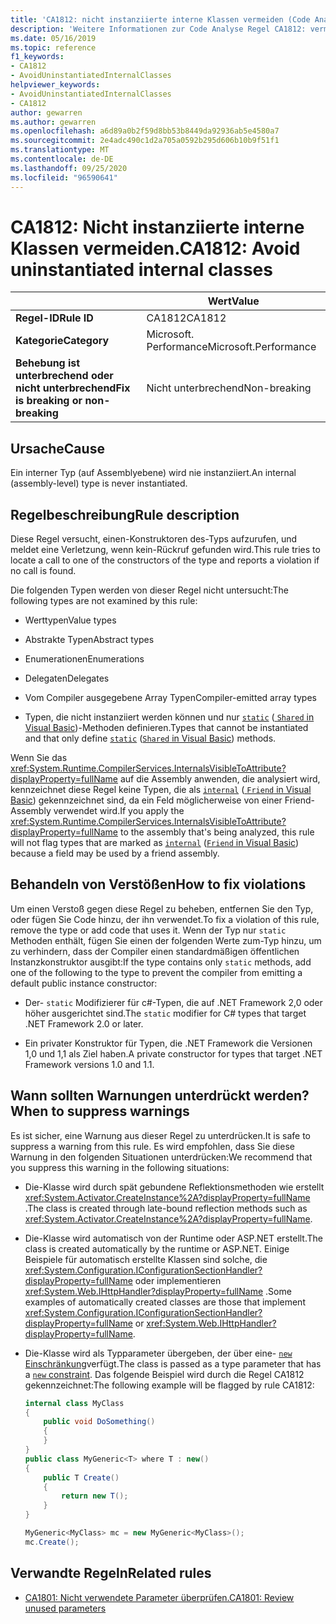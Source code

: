 ```yaml
---
title: 'CA1812: nicht instanziierte interne Klassen vermeiden (Code Analyse)'
description: 'Weitere Informationen zur Code Analyse Regel CA1812: vermeiden nicht instanziierte interner Klassen'
ms.date: 05/16/2019
ms.topic: reference
f1_keywords:
- CA1812
- AvoidUninstantiatedInternalClasses
helpviewer_keywords:
- AvoidUninstantiatedInternalClasses
- CA1812
author: gewarren
ms.author: gewarren
ms.openlocfilehash: a6d89a0b2f59d8bb53b8449da92936ab5e4580a7
ms.sourcegitcommit: 2e4adc490c1d2a705a0592b295d606b10b9f51f1
ms.translationtype: MT
ms.contentlocale: de-DE
ms.lasthandoff: 09/25/2020
ms.locfileid: "96590641"
---
```

# <a name="ca1812-avoid-uninstantiated-internal-classes"></a><span data-ttu-id="cf554-103">CA1812: Nicht instanziierte interne Klassen vermeiden.</span><span class="sxs-lookup"><span data-stu-id="cf554-103">CA1812: Avoid uninstantiated internal classes</span></span>

| | <span data-ttu-id="cf554-104">Wert</span><span class="sxs-lookup"><span data-stu-id="cf554-104">Value</span></span> |
|-|-|
| <span data-ttu-id="cf554-105">**Regel-ID**</span><span class="sxs-lookup"><span data-stu-id="cf554-105">**Rule ID**</span></span> |<span data-ttu-id="cf554-106">CA1812</span><span class="sxs-lookup"><span data-stu-id="cf554-106">CA1812</span></span>|
| <span data-ttu-id="cf554-107">**Kategorie**</span><span class="sxs-lookup"><span data-stu-id="cf554-107">**Category**</span></span> |<span data-ttu-id="cf554-108">Microsoft. Performance</span><span class="sxs-lookup"><span data-stu-id="cf554-108">Microsoft.Performance</span></span>|
| <span data-ttu-id="cf554-109">**Behebung ist unterbrechend oder nicht unterbrechend**</span><span class="sxs-lookup"><span data-stu-id="cf554-109">**Fix is breaking or non-breaking**</span></span> |<span data-ttu-id="cf554-110">Nicht unterbrechend</span><span class="sxs-lookup"><span data-stu-id="cf554-110">Non-breaking</span></span>|

## <a name="cause"></a><span data-ttu-id="cf554-111">Ursache</span><span class="sxs-lookup"><span data-stu-id="cf554-111">Cause</span></span>

<span data-ttu-id="cf554-112">Ein interner Typ (auf Assemblyebene) wird nie instanziiert.</span><span class="sxs-lookup"><span data-stu-id="cf554-112">An internal (assembly-level) type is never instantiated.</span></span>

## <a name="rule-description"></a><span data-ttu-id="cf554-113">Regelbeschreibung</span><span class="sxs-lookup"><span data-stu-id="cf554-113">Rule description</span></span>

<span data-ttu-id="cf554-114">Diese Regel versucht, einen-Konstruktoren des-Typs aufzurufen, und meldet eine Verletzung, wenn kein-Rückruf gefunden wird.</span><span class="sxs-lookup"><span data-stu-id="cf554-114">This rule tries to locate a call to one of the constructors of the type and reports a violation if no call is found.</span></span>

<span data-ttu-id="cf554-115">Die folgenden Typen werden von dieser Regel nicht untersucht:</span><span class="sxs-lookup"><span data-stu-id="cf554-115">The following types are not examined by this rule:</span></span>

- <span data-ttu-id="cf554-116">Werttypen</span><span class="sxs-lookup"><span data-stu-id="cf554-116">Value types</span></span>

- <span data-ttu-id="cf554-117">Abstrakte Typen</span><span class="sxs-lookup"><span data-stu-id="cf554-117">Abstract types</span></span>

- <span data-ttu-id="cf554-118">Enumerationen</span><span class="sxs-lookup"><span data-stu-id="cf554-118">Enumerations</span></span>

- <span data-ttu-id="cf554-119">Delegaten</span><span class="sxs-lookup"><span data-stu-id="cf554-119">Delegates</span></span>

- <span data-ttu-id="cf554-120">Vom Compiler ausgegebene Array Typen</span><span class="sxs-lookup"><span data-stu-id="cf554-120">Compiler-emitted array types</span></span>

- <span data-ttu-id="cf554-121">Typen, die nicht instanziiert werden können und nur [`static`](../../../csharp/language-reference/keywords/static.md) ([ `Shared` in Visual Basic](../../../visual-basic/language-reference/modifiers/shared.md))-Methoden definieren.</span><span class="sxs-lookup"><span data-stu-id="cf554-121">Types that cannot be instantiated and that only define [`static`](../../../csharp/language-reference/keywords/static.md) ([`Shared` in Visual Basic](../../../visual-basic/language-reference/modifiers/shared.md)) methods.</span></span>

<span data-ttu-id="cf554-122">Wenn Sie das <xref:System.Runtime.CompilerServices.InternalsVisibleToAttribute?displayProperty=fullName> auf die Assembly anwenden, die analysiert wird, kennzeichnet diese Regel keine Typen, die als [`internal`](../../../csharp/language-reference/keywords/internal.md) ([ `Friend` in Visual Basic](../../../visual-basic/language-reference/modifiers/friend.md)) gekennzeichnet sind, da ein Feld möglicherweise von einer Friend-Assembly verwendet wird.</span><span class="sxs-lookup"><span data-stu-id="cf554-122">If you apply the <xref:System.Runtime.CompilerServices.InternalsVisibleToAttribute?displayProperty=fullName> to the assembly that's being analyzed, this rule will not flag types that are marked as [`internal`](../../../csharp/language-reference/keywords/internal.md) ([`Friend` in Visual Basic](../../../visual-basic/language-reference/modifiers/friend.md)) because a field may be used by a friend assembly.</span></span>

## <a name="how-to-fix-violations"></a><span data-ttu-id="cf554-123">Behandeln von Verstößen</span><span class="sxs-lookup"><span data-stu-id="cf554-123">How to fix violations</span></span>

<span data-ttu-id="cf554-124">Um einen Verstoß gegen diese Regel zu beheben, entfernen Sie den Typ, oder fügen Sie Code hinzu, der ihn verwendet.</span><span class="sxs-lookup"><span data-stu-id="cf554-124">To fix a violation of this rule, remove the type or add code that uses it.</span></span> <span data-ttu-id="cf554-125">Wenn der Typ nur `static` Methoden enthält, fügen Sie einen der folgenden Werte zum-Typ hinzu, um zu verhindern, dass der Compiler einen standardmäßigen öffentlichen Instanzkonstruktor ausgibt:</span><span class="sxs-lookup"><span data-stu-id="cf554-125">If the type contains only `static` methods, add one of the following to the type to prevent the compiler from emitting a default public instance constructor:</span></span>

- <span data-ttu-id="cf554-126">Der- `static` Modifizierer für c#-Typen, die auf .NET Framework 2,0 oder höher ausgerichtet sind.</span><span class="sxs-lookup"><span data-stu-id="cf554-126">The `static` modifier for C# types that target .NET Framework 2.0 or later.</span></span>

- <span data-ttu-id="cf554-127">Ein privater Konstruktor für Typen, die .NET Framework die Versionen 1,0 und 1,1 als Ziel haben.</span><span class="sxs-lookup"><span data-stu-id="cf554-127">A private constructor for types that target .NET Framework versions 1.0 and 1.1.</span></span>

## <a name="when-to-suppress-warnings"></a><span data-ttu-id="cf554-128">Wann sollten Warnungen unterdrückt werden?</span><span class="sxs-lookup"><span data-stu-id="cf554-128">When to suppress warnings</span></span>

<span data-ttu-id="cf554-129">Es ist sicher, eine Warnung aus dieser Regel zu unterdrücken.</span><span class="sxs-lookup"><span data-stu-id="cf554-129">It is safe to suppress a warning from this rule.</span></span> <span data-ttu-id="cf554-130">Es wird empfohlen, dass Sie diese Warnung in den folgenden Situationen unterdrücken:</span><span class="sxs-lookup"><span data-stu-id="cf554-130">We recommend that you suppress this warning in the following situations:</span></span>

- <span data-ttu-id="cf554-131">Die-Klasse wird durch spät gebundene Reflektionsmethoden wie erstellt <xref:System.Activator.CreateInstance%2A?displayProperty=fullName> .</span><span class="sxs-lookup"><span data-stu-id="cf554-131">The class is created through late-bound reflection methods such as <xref:System.Activator.CreateInstance%2A?displayProperty=fullName>.</span></span>

- <span data-ttu-id="cf554-132">Die-Klasse wird automatisch von der Runtime oder ASP.NET erstellt.</span><span class="sxs-lookup"><span data-stu-id="cf554-132">The class is created automatically by the runtime or ASP.NET.</span></span> <span data-ttu-id="cf554-133">Einige Beispiele für automatisch erstellte Klassen sind solche, die <xref:System.Configuration.IConfigurationSectionHandler?displayProperty=fullName> oder implementieren <xref:System.Web.IHttpHandler?displayProperty=fullName> .</span><span class="sxs-lookup"><span data-stu-id="cf554-133">Some examples of automatically created classes are those that implement <xref:System.Configuration.IConfigurationSectionHandler?displayProperty=fullName> or <xref:System.Web.IHttpHandler?displayProperty=fullName>.</span></span>

- <span data-ttu-id="cf554-134">Die-Klasse wird als Typparameter übergeben, der über eine- [ `new` Einschränkung](../../../csharp/language-reference/keywords/new-constraint.md)verfügt.</span><span class="sxs-lookup"><span data-stu-id="cf554-134">The class is passed as a type parameter that has a [`new` constraint](../../../csharp/language-reference/keywords/new-constraint.md).</span></span> <span data-ttu-id="cf554-135">Das folgende Beispiel wird durch die Regel CA1812 gekennzeichnet:</span><span class="sxs-lookup"><span data-stu-id="cf554-135">The following example will be flagged by rule CA1812:</span></span>

    ```csharp
    internal class MyClass
    {
        public void DoSomething()
        {
        }
    }
    public class MyGeneric<T> where T : new()
    {
        public T Create()
        {
            return new T();
        }
    }

    MyGeneric<MyClass> mc = new MyGeneric<MyClass>();
    mc.Create();
    ```

## <a name="related-rules"></a><span data-ttu-id="cf554-136">Verwandte Regeln</span><span class="sxs-lookup"><span data-stu-id="cf554-136">Related rules</span></span>

- [<span data-ttu-id="cf554-137">CA1801: Nicht verwendete Parameter überprüfen.</span><span class="sxs-lookup"><span data-stu-id="cf554-137">CA1801: Review unused parameters</span></span>](ca1801.md)
